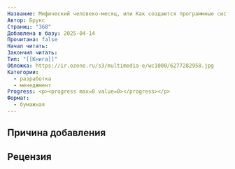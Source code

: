```yaml
---
Название: Мифический человеко-месяц, или Как создаются программные системы
Автор: Брукс
Страниц: "368"
Добавлена в базу: 2025-04-14
Прочитана: false
Начал читать: 
Закончил читать: 
Тип: "[[Книга]]"
Обложка: https://ir.ozone.ru/s3/multimedia-e/wc1000/6277282958.jpg
Категории:
  - разработка
  - менеджмент
Progress: <p><progress max=0 value=0></progress></p>
Формат:
  - бумажная
---
```

## Причина добавления


## Рецензия
